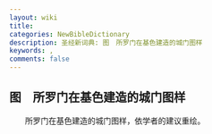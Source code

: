 ```yaml
---
layout: wiki
title: 
categories: NewBibleDictionary
description: 圣经新词典: 图　所罗门在基色建造的城门图样
keywords: , 
comments: false
---
```


## 图　所罗门在基色建造的城门图样

　　所罗门在基色建造的城门图样，依学者的建议重绘。








